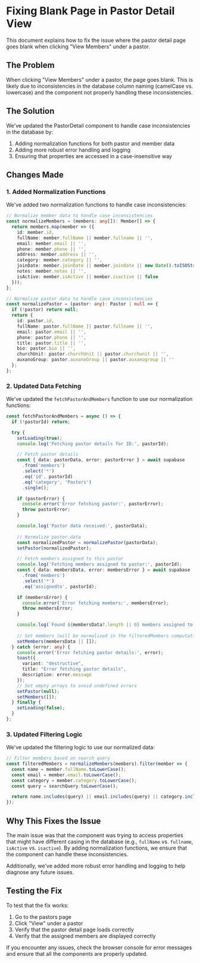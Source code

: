 # Fixing Blank Page in Pastor Detail View

This document explains how to fix the issue where the pastor detail page goes blank when clicking "View Members" under a pastor.

## The Problem

When clicking "View Members" under a pastor, the page goes blank. This is likely due to inconsistencies in the database column naming (camelCase vs. lowercase) and the component not properly handling these inconsistencies.

## The Solution

We've updated the PastorDetail component to handle case inconsistencies in the database by:

1. Adding normalization functions for both pastor and member data
2. Adding more robust error handling and logging
3. Ensuring that properties are accessed in a case-insensitive way

## Changes Made

### 1. Added Normalization Functions

We've added two normalization functions to handle case inconsistencies:

```typescript
// Normalize member data to handle case inconsistencies
const normalizeMembers = (members: any[]): Member[] => {
  return members.map(member => ({
    id: member.id,
    fullName: member.fullName || member.fullname || '',
    email: member.email || '',
    phone: member.phone || '',
    address: member.address || '',
    category: member.category || '',
    joinDate: member.joinDate || member.joindate || new Date().toISOString(),
    notes: member.notes || '',
    isActive: member.isActive || member.isactive || false
  }));
};

// Normalize pastor data to handle case inconsistencies
const normalizePastor = (pastor: any): Pastor | null => {
  if (!pastor) return null;
  return {
    id: pastor.id,
    fullName: pastor.fullName || pastor.fullname || '',
    email: pastor.email || '',
    phone: pastor.phone || '',
    title: pastor.title || '',
    bio: pastor.bio || '',
    churchUnit: pastor.churchUnit || pastor.churchunit || '',
    auxanoGroup: pastor.auxanoGroup || pastor.auxanogroup || ''
  };
};
```

### 2. Updated Data Fetching

We've updated the `fetchPastorAndMembers` function to use our normalization functions:

```typescript
const fetchPastorAndMembers = async () => {
  if (!pastorId) return;

  try {
    setLoading(true);
    console.log('Fetching pastor details for ID:', pastorId);

    // Fetch pastor details
    const { data: pastorData, error: pastorError } = await supabase
      .from('members')
      .select('*')
      .eq('id', pastorId)
      .eq('category', 'Pastors')
      .single();

    if (pastorError) {
      console.error('Error fetching pastor:', pastorError);
      throw pastorError;
    }

    console.log('Pastor data received:', pastorData);
    
    // Normalize pastor data
    const normalizedPastor = normalizePastor(pastorData);
    setPastor(normalizedPastor);

    // Fetch members assigned to this pastor
    console.log('Fetching members assigned to pastor:', pastorId);
    const { data: membersData, error: membersError } = await supabase
      .from('members')
      .select('*')
      .eq('assignedto', pastorId);

    if (membersError) {
      console.error('Error fetching members:', membersError);
      throw membersError;
    }

    console.log(`Found ${membersData?.length || 0} members assigned to this pastor`);
    
    // Set members (will be normalized in the filteredMembers computation)
    setMembers(membersData || []);
  } catch (error: any) {
    console.error('Error fetching pastor details:', error);
    toast({
      variant: "destructive",
      title: "Error fetching pastor details",
      description: error.message
    });
    // Set empty arrays to avoid undefined errors
    setPastor(null);
    setMembers([]);
  } finally {
    setLoading(false);
  }
};
```

### 3. Updated Filtering Logic

We've updated the filtering logic to use our normalized data:

```typescript
// Filter members based on search query
const filteredMembers = normalizeMembers(members).filter(member => {
  const name = member.fullName.toLowerCase();
  const email = member.email.toLowerCase();
  const category = member.category.toLowerCase();
  const query = searchQuery.toLowerCase();

  return name.includes(query) || email.includes(query) || category.includes(query);
});
```

## Why This Fixes the Issue

The main issue was that the component was trying to access properties that might have different casing in the database (e.g., `fullName` vs. `fullname`, `isActive` vs. `isactive`). By adding normalization functions, we ensure that the component can handle these inconsistencies.

Additionally, we've added more robust error handling and logging to help diagnose any future issues.

## Testing the Fix

To test that the fix works:

1. Go to the pastors page
2. Click "View" under a pastor
3. Verify that the pastor detail page loads correctly
4. Verify that the assigned members are displayed correctly

If you encounter any issues, check the browser console for error messages and ensure that all the components are properly updated.
